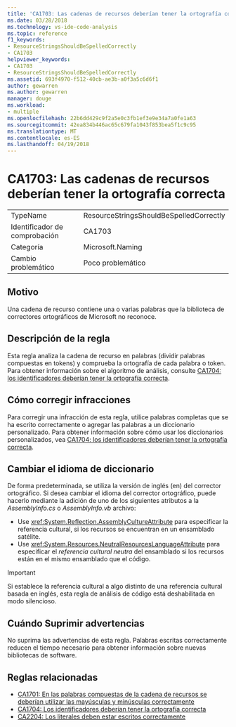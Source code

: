 ```yaml
---
title: 'CA1703: Las cadenas de recursos deberían tener la ortografía correcta'
ms.date: 03/28/2018
ms.technology: vs-ide-code-analysis
ms.topic: reference
f1_keywords:
- ResourceStringsShouldBeSpelledCorrectly
- CA1703
helpviewer_keywords:
- CA1703
- ResourceStringsShouldBeSpelledCorrectly
ms.assetid: 693f4970-f512-40cb-ae3b-a0f3a5c6d6f1
author: gewarren
ms.author: gewarren
manager: douge
ms.workload:
- multiple
ms.openlocfilehash: 22b6dd429c9f2a5e0c3fb1ef3e9e34a7a0fe1a63
ms.sourcegitcommit: 42ea834b446ac65c679fa1043f853bea5f1c9c95
ms.translationtype: MT
ms.contentlocale: es-ES
ms.lasthandoff: 04/19/2018
---
```

# <a name="ca1703-resource-strings-should-be-spelled-correctly"></a>CA1703: Las cadenas de recursos deberían tener la ortografía correcta

|||
|-|-|
|TypeName|ResourceStringsShouldBeSpelledCorrectly|
|Identificador de comprobación|CA1703|
|Categoría|Microsoft.Naming|
|Cambio problemático|Poco problemático|

## <a name="cause"></a>Motivo

Una cadena de recurso contiene una o varias palabras que la biblioteca de correctores ortográficos de Microsoft no reconoce.

## <a name="rule-description"></a>Descripción de la regla

Esta regla analiza la cadena de recurso en palabras (dividir palabras compuestas en tokens) y comprueba la ortografía de cada palabra o token. Para obtener información sobre el algoritmo de análisis, consulte [CA1704: los identificadores deberían tener la ortografía correcta](../code-quality/ca1704-identifiers-should-be-spelled-correctly.md).

## <a name="how-to-fix-violations"></a>Cómo corregir infracciones

Para corregir una infracción de esta regla, utilice palabras completas que se ha escrito correctamente o agregar las palabras a un diccionario personalizado. Para obtener información sobre cómo usar los diccionarios personalizados, vea [CA1704: los identificadores deberían tener la ortografía correcta](../code-quality/ca1704-identifiers-should-be-spelled-correctly.md).

## <a name="change-the-dictionary-language"></a>Cambiar el idioma de diccionario

De forma predeterminada, se utiliza la versión de inglés (en) del corrector ortográfico. Si desea cambiar el idioma del corrector ortográfico, puede hacerlo mediante la adición de uno de los siguientes atributos a la *AssemblyInfo.cs* o *AssemblyInfo.vb* archivo:

- Use <xref:System.Reflection.AssemblyCultureAttribute> para especificar la referencia cultural, si los recursos se encuentran en un ensamblado satélite.
- Use <xref:System.Resources.NeutralResourcesLanguageAttribute> para especificar el *referencia cultural neutra* del ensamblado si los recursos están en el mismo ensamblado que el código.

> [!IMPORTANT]
> Si establece la referencia cultural a algo distinto de una referencia cultural basada en inglés, esta regla de análisis de código está deshabilitada en modo silencioso.

## <a name="when-to-suppress-warnings"></a>Cuándo Suprimir advertencias

No suprima las advertencias de esta regla. Palabras escritas correctamente reducen el tiempo necesario para obtener información sobre nuevas bibliotecas de software.

## <a name="related-rules"></a>Reglas relacionadas

- [CA1701: En las palabras compuestas de la cadena de recursos se deberían utilizar las mayúsculas y minúsculas correctamente](../code-quality/ca1701-resource-string-compound-words-should-be-cased-correctly.md)
- [CA1704: Los identificadores deberían tener la ortografía correcta](../code-quality/ca1704-identifiers-should-be-spelled-correctly.md)
- [CA2204: Los literales deben estar escritos correctamente ](../code-quality/ca2204-literals-should-be-spelled-correctly.md)
